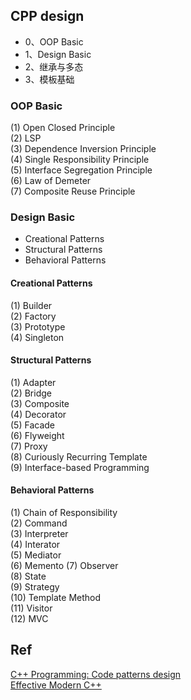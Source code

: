 ## CPP design
- 0、OOP Basic
- 1、Design Basic
- 2、继承与多态
- 3、模板基础

### OOP Basic
(1) Open Closed Principle    
(2) LSP   
(3) Dependence Inversion Principle  
(4) Single Responsibility Principle  
(5) Interface Segregation Principle  
(6) Law of Demeter  
(7) Composite Reuse Principle  

### Design Basic
- Creational Patterns
- Structural Patterns
- Behavioral Patterns
#### Creational Patterns
(1) Builder  
(2) Factory  
(3) Prototype  
(4) Singleton
#### Structural Patterns
(1) Adapter  
(2) Bridge  
(3) Composite  
(4) Decorator  
(5) Facade  
(6) Flyweight  
(7) Proxy   
(8) Curiously Recurring Template  
(9) Interface-based Programming  
#### Behavioral Patterns
(1) Chain of Responsibility  
(2) Command  
(3) Interpreter  
(4) Interator  
(5) Mediator  
(6) Memento
(7) Observer  
(8) State  
(9) Strategy  
(10) Template Method  
(11) Visitor  
(12) MVC  

## Ref
[C++ Programming: Code patterns design](https://en.wikibooks.org/wiki/C%2B%2B_Programming/Code/Design_Patterns)  
[Effective Modern C++](https://cntransgroup.github.io/EffectiveModernCppChinese/Introduction.html)  
